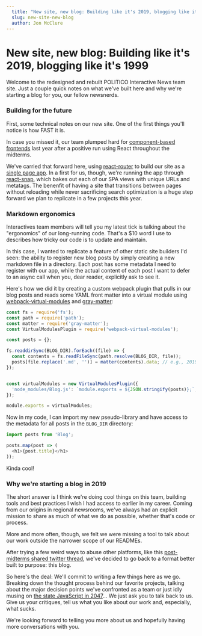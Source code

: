 ```yaml
---
  title: "New site, new blog: Building like it's 2019, blogging like it's 1999"
  slug: new-site-new-blog
  author: Jon McClure
---
```


# New site, new blog: Building like it's 2019, blogging like it's 1999

Welcome to the redesigned and rebuilt POLITICO Interactive News team site. Just a couple quick notes on what we've built here and why we're starting a blog for you, our fellow newsnerds.

### Building for the future

First, some technical notes on our new site. One of the first things you'll notice is how FAST it is.

In case you missed it, our team plumped hard for [component-based frontends](https://twitter.com/JonRMcClure/status/1070022921291292678) last year after a positive run using React throughout the midterms.

We've carried that forward here, using [react-router](https://reacttraining.com/react-router/) to build our site as a [single page app](https://en.wikipedia.org/wiki/Single-page_application). In a first for us, though, we're running the app through [react-snap](https://github.com/stereobooster/react-snap), which bakes out each of our SPA views with unique URLs and metatags. The benenfit of having a site that transitions between pages without reloading while never sacrificing search optimization is a huge step forward we plan to replicate in a few projects this year.

### Markdown ergonomics

Interactives team members will tell you my latest tick is talking about the "ergonomics" of our long-running code. That's a $10 word I use to describes how tricky our code is to update and maintain.

In this case, I wanted to replicate a feature of other static site builders I'd seen: the ability to register new blog posts by simply creating a new markdown file in a directory. Each post has some metadata I need to register with our app, while the actual content of each post I want to defer to an async call when you, dear reader, explicitly ask to see it.

Here's how we did it by creating a custom webpack plugin that pulls in our blog posts and reads some YAML front matter into a virtual module using
[webpack-virtual-modules](https://github.com/sysgears/webpack-virtual-modules) and [gray-matter](https://github.com/jonschlinkert/gray-matter):

```javascript
const fs = require('fs');
const path = require('path');
const matter = require('gray-matter');
const VirtualModulesPlugin = require('webpack-virtual-modules');

const posts = {};

fs.readdirSync(BLOG_DIR).forEach((file) => {
  const contents = fs.readFileSync(path.resolve(BLOG_DIR, file));
  posts[file.replace('.md', '')] = matter(contents).data; // e.g., 2019-06-19.md
});


const virtualModules = new VirtualModulesPlugin({
  'node_modules/Blog.js': `module.exports = ${JSON.stringify(posts)};`,
});

module.exports = virtualModules;
```

Now in my code, I can import my new pseudo-library and have access to the metadata for all posts in the `BLOG_DIR` directory:

```javascript
import posts from 'Blog';

posts.map(post => (
  <h1>{post.title}</h1>
));
```

Kinda cool!

### Why we're starting a blog in 2019

The short answer is I think we're doing cool things on this team, building tools and best practices I wish I had access to earlier in my career. Coming from our origins in regional newsrooms, we've always had an explicit mission to share as much of what we do as possible, whether that's code or process.

More and more often, though, we felt we were missing a tool to talk about our work outside the narrower scope of our READMEs.

After trying a few weird ways to abuse other platforms, like this [post-midterms shared twitter thread](https://twitter.com/JonRMcClure/status/1060642345241186304), we've decided to go back to a format better built to purpose: this blog.


So here's the deal: We'll commit to writing a few things here as we go. Breaking down the thought process behind our favorite projects, talking about the major decision points we've confronted as a team or just idly musing on [the state JavaScript in 2047](https://www.youtube.com/watch?reload=9&v=Ye_iob2MwGw)... We just ask you to talk back to us. Give us your critiques, tell us what you like about our work and, especially, what sucks.

We're looking forward to telling you more about us and hopefully having more conversations with you.
